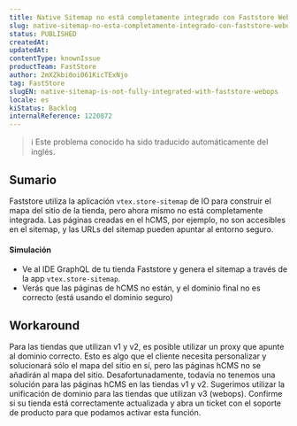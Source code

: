 ```yaml
---
title: Native Sitemap no está completamente integrado con Faststore Webops
slug: native-sitemap-no-esta-completamente-integrado-con-faststore-webops
status: PUBLISHED
createdAt: 
updatedAt: 
contentType: knownIssue
productTeam: FastStore
author: 2mXZkbi0oi061KicTExNjo
tag: FastStore
slugEN: native-sitemap-is-not-fully-integrated-with-faststore-webops
locale: es
kiStatus: Backlog
internalReference: 1220872
---
```


>ℹ️ Este problema conocido ha sido traducido automáticamente del inglés.

## Sumario


Faststore utiliza la aplicación `vtex.store-sitemap` de IO para construir el mapa del sitio de la tienda, pero ahora mismo no está completamente integrada. Las páginas creadas en el hCMS, por ejemplo, no son accesibles en el sitemap, y las URLs del sitemap pueden apuntar al entorno seguro.


#### Simulación



- Ve al IDE GraphQL de tu tienda Faststore y genera el sitemap a través de la app `vtex.store-sitemap`.
- Verás que las páginas de hCMS no están, y el dominio final no es correcto (está usando el dominio seguro)

## Workaround


Para las tiendas que utilizan v1 y v2, es posible utilizar un proxy que apunte al dominio correcto. Esto es algo que el cliente necesita personalizar y solucionará sólo el mapa del sitio en sí, pero las páginas hCMS no se añadirán al mapa del sitio. Desafortunadamente, todavía no tenemos una solución para las páginas hCMS en las tiendas v1 y v2.
Sugerimos utilizar la unificación de dominio para las tiendas que utilizan v3 (webops). Confirme si su tienda está correctamente actualizada y abra un ticket con el soporte de producto para que podamos activar esta función.



